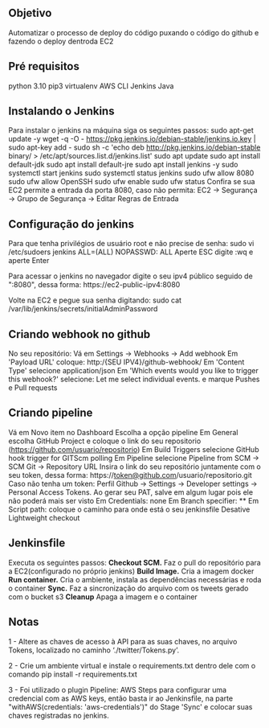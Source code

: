 ## Objetivo
Automatizar o processo de deploy do código puxando o código do github e fazendo o deploy dentroda EC2

## Pré requisitos
python 3.10
pip3
virtualenv
AWS CLI
Jenkins
Java

## Instalando o Jenkins
Para instalar o jenkins na máquina siga os seguintes passos:
    sudo apt-get update -y
    wget -q -O - https://pkg.jenkins.io/debian-stable/jenkins.io.key | sudo apt-key add -
    sudo sh -c 'echo deb http://pkg.jenkins.io/debian-stable binary/ > /etc/apt/sources.list.d/jenkins.list'
    sudo apt update
    sudo apt install default-jdk
    sudo apt install default-jre
    sudo apt install jenkins -y
    sudo systemctl start jenkins
    sudo systemctl status jenkins
    sudo ufw allow 8080
    sudo ufw allow OpenSSH
    sudo ufw enable
    sudo ufw status
    Confira se sua EC2 permite a entrada da porta 8080, caso não permita: EC2 -> Segurança -> Grupo de Segurança -> Editar Regras de Entrada

## Configuração do jenkins
Para que tenha privilégios de usuário root e não precise de senha:
	sudo vi  /etc/sudoers
	jenkins ALL=(ALL) NOPASSWD: ALL
	Aperte ESC digite :wq e aperte Enter

Para acessar o jenkins no navegador digite o seu ipv4 público seguido de ":8080", dessa forma:
    https://ec2-public-ipv4:8080

Volte na EC2 e pegue sua senha digitando:
    sudo cat /var/lib/jenkins/secrets/initialAdminPassword

## Criando webhook no github
No seu repositório:
    Vá em Settings -> Webhooks -> Add webhook
    Em 'Payload URL' coloque: http:/{SEU IPV4}/github-webhook/
    Em 'Content Type' selecione application/json
    Em 'Which events would you like to trigger this webhook?' selecione: Let me select individual events. e marque Pushes e Pull requests

## Criando pipeline 
Vá em Novo item no Dashboard
Escolha a opção pipeline
Em General escolha GitHub Project e coloque o link do seu repositorio (https://github.com/usuario/repositorio)
Em Build Triggers selecione GitHub hook trigger for GITScm polling
Em Pipeline selecione Pipeline from SCM -> SCM Git -> Repository URL
Insira o link do seu repositório juntamente com o seu token, dessa forma: https://token@github.com/usuario/repositorio.git
Caso não tenha um token: Perfil Github -> Settings -> Developer settings -> Personal Access Tokens. Ao gerar seu PAT, salve em algum lugar pois ele não poderá mais ser visto
Em Credentials: none
Em Branch specifier: **
Em Script path: coloque o caminho para onde está o seu jenkinsfile
Desative Lightweight checkout

## Jenkinsfile
Executa os seguintes passos:
**Checkout SCM.** Faz o pull do repositório para a EC2(configurado no próprio jenkins)
**Build Image.** Cria a imagem docker 
**Run container.** Cria o ambiente, instala as dependências necessárias e roda o container
**Sync.** Faz a sincronização do arquivo com os tweets gerado com o bucket s3
**Cleanup** Apaga a imagem e o container 

## Notas
1 - Altere as chaves de acesso à API para as suas chaves, no arquivo Tokens, localizado no caminho ‘./twitter/Tokens.py’.

2 - Crie um ambiente virtual e instale o requirements.txt dentro dele com o comando pip install -r requirements.txt

3 - Foi utilizado o plugin Pipeline: AWS Steps para configurar uma credencial com as AWS keys, então basta ir ao Jenkinsfile, na parte "withAWS(credentials: 'aws-credentials')" do Stage 'Sync' e colocar suas chaves registradas no jenkins.



